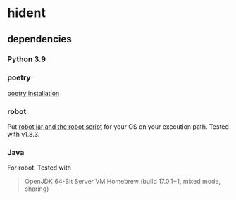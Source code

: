 # hident

## dependencies

### Python 3.9

### poetry

[poetry installation](https://python-poetry.org/docs/#installation)

### robot

Put [robot.jar and the robot script](http://robot.obolibrary.org/) for your OS on your execution path. Tested with
v1.8.3.

### Java

For robot. Tested with
> OpenJDK 64-Bit Server VM Homebrew (build 17.0.1+1, mixed mode, sharing)
